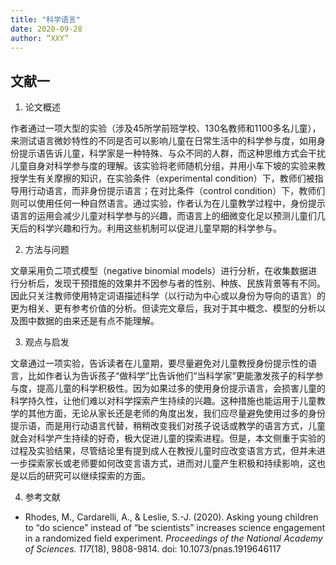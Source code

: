 ```yaml
---
title: "科学语言"
date: 2020-09-28
author: “XXY”
---
```


## 文献一

1. 论文概述

作者通过一项大型的实验（涉及45所学前班学校、130名教师和1100多名儿童），来测试语言微妙特性的不同是否可以影响儿童在日常生活中的科学参与度，如用身份提示语告诉儿童，科学家是一种特殊、与众不同的人群，而这种思维方式会干扰儿童自身对科学参与度的理解。该实验将老师随机分组，并用小车下坡的实验来教授学生有关摩擦的知识，在实验条件（experimental condition）下，教师们被指导用行动语言，而非身份提示语言；在对比条件（control condition）下，教师们则可以使用任何一种自然语言。通过实验，作者认为在儿童教学过程中，身份提示语言的运用会减少儿童对科学参与的兴趣，而语言上的细微变化足以预测儿童们几天后的科学兴趣和行为。利用这些机制可以促进儿童早期的科学参与。

2. 方法与问题

文章采用负二项式模型（negative binomial models）进行分析，在收集数据进行分析后，发现干预措施的效果并不因参与者的性别、种族、民族背景等有不同。因此只关注教师使用特定词语描述科学（以行动为中心或以身份为导向的语言）的更为相关、更有参考价值的分析。但读完文章后，我对于其中概念、模型的分析以及图中数据的由来还是有点不能理解。

3. 观点与启发

文章通过一项实验，告诉读者在儿童期，要尽量避免对儿童教授身份提示性的语言，比如作者认为告诉孩子“做科学”比告诉他们“当科学家”更能激发孩子的科学参与度，提高儿童的科学积极性。因为如果过多的使用身份提示语言，会损害儿童的科学持久性，让他们难以对科学探索产生持续的兴趣。这种措施也能运用于儿童教学的其他方面，无论从家长还是老师的角度出发，我们应尽量避免使用过多的身份提示语，而是用行动语言代替，稍稍改变我们对孩子说话或教学的语言方式，儿童就会对科学产生持续的好奇，极大促进儿童的探索进程。但是，本文侧重于实验的过程及实验结果，尽管结论里有提到成人在教授儿童时应改变语言方式，但并未进一步探索家长或老师要如何改变言语方式，进而对儿童产生积极和持续影响，这也是以后的研究可以继续探索的方面。

4. 参考文献

- Rhodes, M., Cardarelli, A., & Leslie, S.-J. (2020). Asking young children to “do science” instead of “be scientists” increases science engagement in a randomized field experiment. *Proceedings of the National Academy of Sciences. 117*(18), 9808-9814. doi: 10.1073/pnas.1919646117